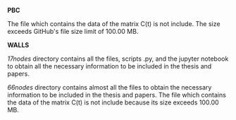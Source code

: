 **PBC**

The file which contains the data of the matrix C(t) is not include. The size exceeds GitHub's file size limit of 100.00 MB.


**WALLS**

*17nodes* directory contains all the files, scripts .py, and the jupyter notebook to obtain all the necessary information to be included in the thesis and papers. 


*66nodes* directory contains almost all the files to obtain the necessary information to be included in the thesis and papers. The file which contains the data of the matrix C(t) is not include because its size exceeds 100.00 MB. 

